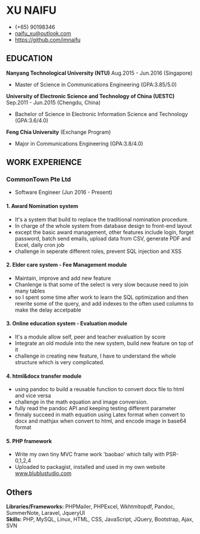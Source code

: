 # XU NAIFU
- (+65) 90198346 
- naifu_xu@outlook.com
- https://github.com/imnaifu
## EDUCATION
**Nanyang Technological University (NTU)** Aug.2015 - Jun.2016 (Singapore)   
- Master of Science in Communications Engineering (GPA:3.85/5.0)   

**University of Electronic Science and Technology of China (UESTC)** Sep.2011 - Jun.2015 (Chengdu, China)   
- Bachelor of Science in Electronic Information Science and Technology (GPA:3.6/4.0) 

**Feng Chia University** (Exchange Program)   
- Major in Communications Engineering (GPA:3.8/4.0)

## WORK EXPERIENCE
### CommonTown Pte Ltd
- Software Engineer (Jun 2016 - Present) 
#### 1. Award Nomination system
- It's a system that build to replace the traditional nomination procedure.
- In charge of the whole system from database design to front-end layout
- except the basic award management, other features include login, forget password, batch send emails, upload data from CSV, generate PDF and Excel, daily cron job
- challenge in seperate different roles, prevent SQL injection and XSS 
 
#### 2. Elder care system - Fee Management module
- Maintain, improve and add new feature
- Chanlenge is that some of the select is very slow because need to join many tables
- so I spent some time after work to learn the SQL optimization and then rewrite some of the query, and add indexes
to the often used columns to make the delay accetpable

#### 3. Online education system - Evaluation module
- It's a module allow self, peer and teacher evaluation by score
- Integrate an old module into the new system, build new feature on top of it
- challenge in creating new feature, I have to understand the whole structure which is very complicated.

#### 4. html&docx transfer module
- using pandoc to build a reusable function to convert docx file to html and vice versa
- challenge in the math equation and image conversion.
- fully read the pandoc API and keeping testing different parameter
- finnaly succeed in math equation using Latex format when convert to docx and mathjax when convert to html, and encode image in base64 format

#### 5. PHP framework
- Write my own tiny MVC frame work 'baobao' which tally with PSR-0,1,2,4
- Uploaded to packagist, installed and used in my own website www.blublustudio.com


## Others
**Libraries/Frameworks:** PHPMailer, PHPExcel, Wkhtmltopdf, Pandoc, SummerNote, Laravel, JqueryUI   
**Skills:** PHP, MySQL, Linux, HTML, CSS, JavaScript, JQuery, Bootstrap, Ajax, SVN   


